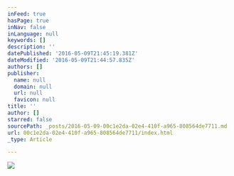 ```yaml
---
inFeed: true
hasPage: true
inNav: false
inLanguage: null
keywords: []
description: ''
datePublished: '2016-05-09T21:45:19.381Z'
dateModified: '2016-05-09T21:44:57.835Z'
authors: []
publisher:
  name: null
  domain: null
  url: null
  favicon: null
title: ''
author: []
starred: false
sourcePath: _posts/2016-05-09-00c1e2da-02e4-410f-a965-808564de7711.md
url: 00c1e2da-02e4-410f-a965-808564de7711/index.html
_type: Article

---
```

![](https://the-grid-user-content.s3-us-west-2.amazonaws.com/25e66f26-6b9d-456b-97e5-21b69e7cf5b0.png)
